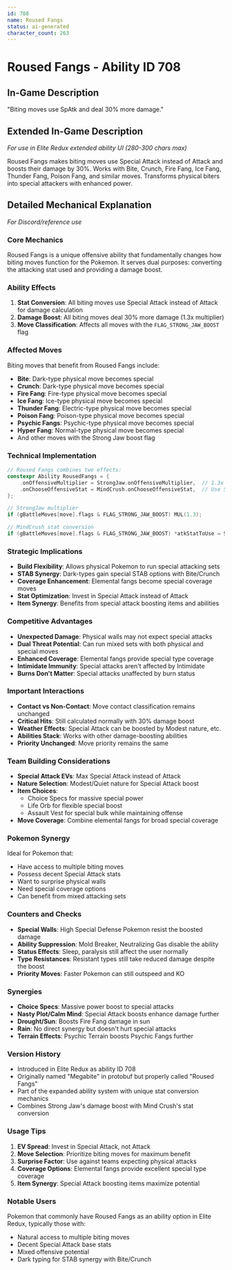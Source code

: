 ```yaml
---
id: 708
name: Roused Fangs
status: ai-generated
character_count: 263
---
```


# Roused Fangs - Ability ID 708

## In-Game Description
"Biting moves use SpAtk and deal 30% more damage."

## Extended In-Game Description
*For use in Elite Redux extended ability UI (280-300 chars max)*

Roused Fangs makes biting moves use Special Attack instead of Attack and boosts their damage by 30%. Works with Bite, Crunch, Fire Fang, Ice Fang, Thunder Fang, Poison Fang, and similar moves. Transforms physical biters into special attackers with enhanced power.

## Detailed Mechanical Explanation
*For Discord/reference use*

### Core Mechanics
Roused Fangs is a unique offensive ability that fundamentally changes how biting moves function for the Pokemon. It serves dual purposes: converting the attacking stat used and providing a damage boost.

### Ability Effects
1. **Stat Conversion**: All biting moves use Special Attack instead of Attack for damage calculation
2. **Damage Boost**: All biting moves deal 30% more damage (1.3x multiplier)
3. **Move Classification**: Affects all moves with the `FLAG_STRONG_JAW_BOOST` flag

### Affected Moves
Biting moves that benefit from Roused Fangs include:
- **Bite**: Dark-type physical move becomes special
- **Crunch**: Dark-type physical move becomes special  
- **Fire Fang**: Fire-type physical move becomes special
- **Ice Fang**: Ice-type physical move becomes special
- **Thunder Fang**: Electric-type physical move becomes special
- **Poison Fang**: Poison-type physical move becomes special
- **Psychic Fangs**: Psychic-type physical move becomes special
- **Hyper Fang**: Normal-type physical move becomes special
- And other moves with the Strong Jaw boost flag

### Technical Implementation
```c
// Roused Fangs combines two effects:
constexpr Ability RousedFangs = {
    .onOffensiveMultiplier = StrongJaw.onOffensiveMultiplier,  // 1.3x damage
    .onChooseOffensiveStat = MindCrush.onChooseOffensiveStat,  // Use SpAtk
};

// StrongJaw multiplier
if (gBattleMoves[move].flags & FLAG_STRONG_JAW_BOOST) MUL(1.3);

// MindCrush stat conversion  
if (gBattleMoves[move].flags & FLAG_STRONG_JAW_BOOST) *atkStatToUse = STAT_SPATK;
```

### Strategic Implications
- **Build Flexibility**: Allows physical Pokemon to run special attacking sets
- **STAB Synergy**: Dark-types gain special STAB options with Bite/Crunch
- **Coverage Enhancement**: Elemental fangs become special coverage moves
- **Stat Optimization**: Invest in Special Attack instead of Attack
- **Item Synergy**: Benefits from special attack boosting items and abilities

### Competitive Advantages
- **Unexpected Damage**: Physical walls may not expect special attacks
- **Dual Threat Potential**: Can run mixed sets with both physical and special moves
- **Enhanced Coverage**: Elemental fangs provide special type coverage
- **Intimidate Immunity**: Special attacks aren't affected by Intimidate
- **Burns Don't Matter**: Special attacks unaffected by burn status

### Important Interactions
- **Contact vs Non-Contact**: Move contact classification remains unchanged
- **Critical Hits**: Still calculated normally with 30% damage boost
- **Weather Effects**: Special Attack can be boosted by Modest nature, etc.
- **Abilities Stack**: Works with other damage-boosting abilities
- **Priority Unchanged**: Move priority remains the same

### Team Building Considerations
- **Special Attack EVs**: Max Special Attack instead of Attack
- **Nature Selection**: Modest/Quiet nature for Special Attack boost
- **Item Choices**: 
  - Choice Specs for massive special power
  - Life Orb for flexible special boost
  - Assault Vest for special bulk while maintaining offense
- **Move Coverage**: Combine elemental fangs for broad special coverage

### Pokemon Synergy
Ideal for Pokemon that:
- Have access to multiple biting moves
- Possess decent Special Attack stats
- Want to surprise physical walls
- Need special coverage options
- Can benefit from mixed attacking sets

### Counters and Checks
- **Special Walls**: High Special Defense Pokemon resist the boosted damage
- **Ability Suppression**: Mold Breaker, Neutralizing Gas disable the ability
- **Status Effects**: Sleep, paralysis still affect the user normally
- **Type Resistances**: Resistant types still take reduced damage despite the boost
- **Priority Moves**: Faster Pokemon can still outspeed and KO

### Synergies
- **Choice Specs**: Massive power boost to special attacks
- **Nasty Plot/Calm Mind**: Special Attack boosts enhance damage further  
- **Drought/Sun**: Boosts Fire Fang damage in sun
- **Rain**: No direct synergy but doesn't hurt special attacks
- **Terrain Effects**: Psychic Terrain boosts Psychic Fangs further

### Version History
- Introduced in Elite Redux as ability ID 708
- Originally named "Megabite" in protobuf but properly called "Roused Fangs"
- Part of the expanded ability system with unique stat conversion mechanics
- Combines Strong Jaw's damage boost with Mind Crush's stat conversion

### Usage Tips
1. **EV Spread**: Invest in Special Attack, not Attack
2. **Move Selection**: Prioritize biting moves for maximum benefit
3. **Surprise Factor**: Use against teams expecting physical attacks
4. **Coverage Options**: Elemental fangs provide excellent special type coverage
5. **Item Synergy**: Special Attack boosting items maximize potential

### Notable Users
Pokemon that commonly have Roused Fangs as an ability option in Elite Redux, typically those with:
- Natural access to multiple biting moves
- Decent Special Attack base stats
- Mixed offensive potential
- Dark typing for STAB synergy with Bite/Crunch